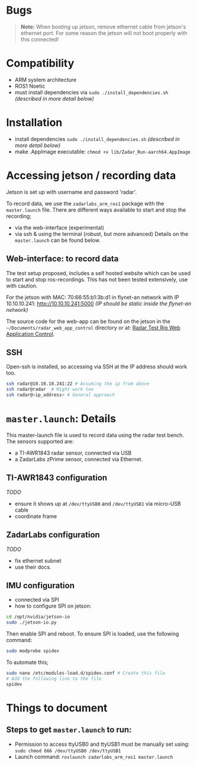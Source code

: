 # Bugs
> **Note:** When booting up jetson, remove ethernet cable from jetson's ethernet port. For some reason the jetson will not boot properly with this connected!

# Compatibility
- ARM system architecture
- ROS1 Noetic
- must install dependencies via `sudo ./install_dependencies.sh` _(described in more detail below)_

# Installation
- install dependencies `sudo ./install_dependencies.sh` _(described in more detail below)_
- make .AppImage executable: `chmod +x lib/Zadar_Run-aarch64.AppImage`

# Accessing jetson / recording data
Jetson is set up with username and password 'radar'.

To record data, we use the `zadarlabs_arm_ros1` package with the `master.launch` file.
There are different ways available to start and stop the recording;
- via the web-interface (experimental)
- via ssh & using the terminal (robust, but more advanced)
Details on the `master.launch` can be found below.

## Web-interface: to record data
The test setup proposed, includes a self hosted website
which can be used to start and stop ros-recordings.
This has not been tested extensively, use with caution.

For the jetson with MAC: 70:66:55:b1:3b:d1 in flynet-an network with IP 10.10.10.241:
http://10.10.10.241:5000
_(IP should be static inside the flynet-an network)_

The source code for the web-app can be found on the jetson in 
the `~/Documents/radar_web_app_control` directory or at: 
[Radar Test Rig Web Application Control](https://github.com/Maexerich/radar_web_app_control).

## SSH
Open-ssh is installed, so accessing via SSH at the IP address should work too.
```bash
ssh radar@10.10.10.241:22 # Assuming the ip from above
ssh radar@radar  # Might work too
ssh radar@<ip_address> # General approach
```

# `master.launch`: Details
This master-launch file is used to record data using the radar test bench.
The sensors supported are:
- a TI-AWR1843 radar sensor, connected via USB
- a ZadarLabs zPrime sensor, connected via Ethernet.

## TI-AWR1843 configuration
_TODO_
- ensure it shows up at `/dev/ttyUSB0` and `/dev/ttyUSB1` via micro-USB cable
- coordinate frame

## ZadarLabs configuration
_TODO_
- fix ethernet subnet
- use their docs.

## IMU configuration
- connected via SPI
- how to configure SPI on jetson:
```bash
cd /opt/nvidia/jetson-io
sudo ./jetson-io.py
```
Then enable SPI and reboot.
To ensure SPI is loaded, use the following command:
```bash
sudo modprobe spidev
```
To automate this;
```bash
sudo nano /etc/modules-load.d/spidev.conf # Create this file
# Add the following line to the file
spidev
```

# Things to document
## Steps to get `master.launch` to run:
- Permission to access ttyUSB0 and ttyUSB1 must be manually set using: `sudo chmod 666 /dev/ttyUSB0 /dev/ttyUSB1`
- Launch command: `roslaunch zadarlabs_arm_ros1 master.launch`
